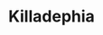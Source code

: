 ---
pid: pt31
title: Killadephia
location_transcription: Reach St + Allegheny Ave
coordinates: "[-75.115958499941, 39.996816022193]"
zipcode: '19137'
gen_neighborhood: River Wards
neighborhood: Bridesburg
outside_phl: 
age: '34'
age_range: 30-39
instagram: 
image_file_name: pt_31.jpg
proposal_transcription: Giant hypodermic needle
topic: Violence
topic_summary: 0, 0
type: Other No Form
keywords_other: 
credit: 
image_labels: 
twitter: 
facebook: 
permalink: "/monuments/pt31/"
layout: item-page
---